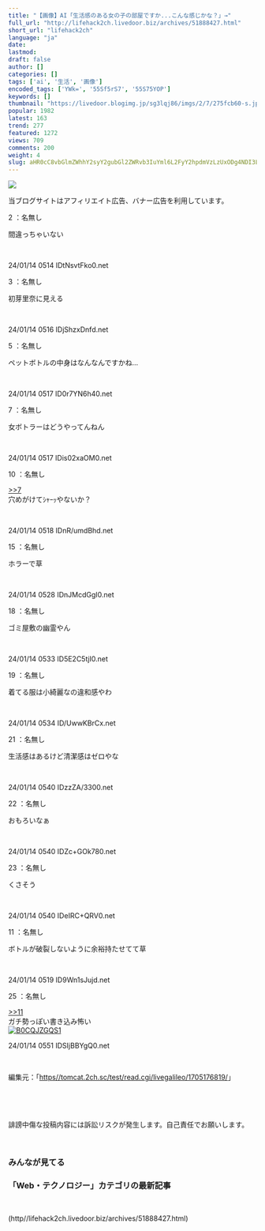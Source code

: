 ```yaml
---
title: "【画像】AI「生活感のある女の子の部屋ですか...こんな感じかな？」→"
full_url: "http://lifehack2ch.livedoor.biz/archives/51888427.html"
short_url: "lifehack2ch"
language: "ja"
date: 
lastmod: 
draft: false
author: []
categories: []
tags: ['ai', '生活', '画像']
encoded_tags: ['YWk=', '55Sf5rS7', '55S75YOP']
keywords: []
thumbnail: "https://livedoor.blogimg.jp/sg3lqj86/imgs/2/7/275fcb60-s.jpg"
popular: 1982
latest: 163
trend: 277
featured: 1272
views: 709
comments: 200
weight: 4
slug: aHR0cC8vbGlmZWhhY2syY2gubGl2ZWRvb3IuYml6L2FyY2hpdmVzLzUxODg4NDI3Lmh0bWw=
---
```


![](https://livedoor.blogimg.jp/sg3lqj86/imgs/2/7/275fcb60-s.jpg)

<div><p></p> <a name='more'></a> <p>当ブログサイトはアフィリエイト広告、バナー広告を利用しています。</p> <p> </p> <p></p> <p class='t_name'>2 ：名無し</p> <p class='r1'>間違っちゃいない </p><br><p>24/01/14 0514 IDtNsvtFko0.net</p> <p class='t_name'>3 ：名無し</p> <p class='r4'>初芽里奈に見える </p><br><p>24/01/14 0516 IDjShzxDnfd.net</p> <p class='t_name'>5 ：名無し</p> <p class='r4'>ペットボトルの中身はなんなんですかね… </p><br><p>24/01/14 0517 ID0r7YN6h40.net</p> <p class='t_name'>7 ：名無し</p> <p class='r4'>女ボトラーはどうやってんねん </p><br><p>24/01/14 0517 IDis02xaOM0.net</p> <p class='t_name_res'>10 ：名無し</p> <p class='r4'><a href='#res_7'>>>7</a> <br> 穴めがけてｼｬｰｯやないか？ </p><br><p>24/01/14 0518 IDnR/umdBhd.net</p> <p class='t_name'>15 ：名無し</p> <p class='r4'>ホラーで草 </p><br><p>24/01/14 0528 IDnJMcdGgI0.net</p> <p class='t_name'>18 ：名無し</p> <p class='r4'>ゴミ屋敷の幽霊やん </p><br><p>24/01/14 0533 ID5E2C5tjI0.net</p> <p class='t_name'>19 ：名無し</p> <p class='r4'>着てる服は小綺麗なの違和感やわ </p><br><p>24/01/14 0534 ID/UwwKBrCx.net</p> <p class='t_name'>21 ：名無し</p> <p class='r4'>生活感はあるけど清潔感はゼロやな </p><br><p>24/01/14 0540 IDzzZA/3300.net</p> <p class='t_name'>22 ：名無し</p> <p class='r4'>おもろいなぁ </p><br><p>24/01/14 0540 IDZc+GOk780.net</p> <p class='t_name'>23 ：名無し</p> <p class='r4'>くさそう </p><br><p>24/01/14 0540 IDeIRC+QRV0.net</p> <p class='t_name'>11 ：名無し</p> <p class='r4'>ボトルが破裂しないように余裕持たせてて草 </p><br><p>24/01/14 0519 ID9Wn1sJujd.net</p> <p class='t_name_res'>25 ：名無し</p> <p class='r2'><a href='#res_11'>>>11</a> <br> ガチ勢っぽい書き込み怖い<br><a href='https//www.amazon.co.jp/dp/B0CQJZGQS1/?tag=nishiky24-22' target='_blank'><img src='https//m.media-amazon.com/images/I/41hnLCgJnFL._SL500_.jpg' alt='B0CQJZGQS1' border='0'></a> </p><p>24/01/14 0551 IDSIjBBYgQ0.net</p> <br><p class='p_url'>編集元：「<a href='https//tomcat.2ch.sc/test/read.cgi/livegalileo/1705176819/' target='_blank'>https//tomcat.2ch.sc/test/read.cgi/livegalileo/1705176819/</a>」</p> <br clear='all'><p id='ad2'></p> <p> </p> <p></p> <br clear='all'> <p> </p> <p></p> <p>誹謗中傷な投稿内容には訴訟リスクが発生します。自己責任でお願いします。</p> <br clear='all'> <h3>みんなが見てる</h3> <h3>「Web・テクノロジー」カテゴリの最新記事</h3> <ul id='ldblog_related_articles_44dedb97_10024417'></ul> <p></p> <br clear='all'> </div>

(http//lifehack2ch.livedoor.biz/archives/51888427.html)

